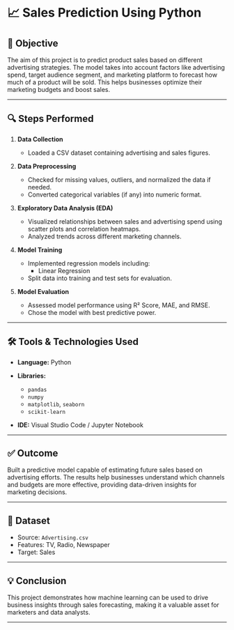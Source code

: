 # 📈 Sales Prediction Using Python

## 📌 Objective

The aim of this project is to predict product sales based on different advertising strategies. The model takes into account factors like advertising spend, target audience segment, and marketing platform to forecast how much of a product will be sold. This helps businesses optimize their marketing budgets and boost sales.

---

## 🔍 Steps Performed

1. **Data Collection**  
   - Loaded a CSV dataset containing advertising and sales figures.

2. **Data Preprocessing**  
   - Checked for missing values, outliers, and normalized the data if needed.
   - Converted categorical variables (if any) into numeric format.

3. **Exploratory Data Analysis (EDA)**  
   - Visualized relationships between sales and advertising spend using scatter plots and correlation heatmaps.
   - Analyzed trends across different marketing channels.

4. **Model Training**  
   - Implemented regression models including:
     - Linear Regression  
   - Split data into training and test sets for evaluation.

5. **Model Evaluation**  
   - Assessed model performance using R² Score, MAE, and RMSE.
   - Chose the model with best predictive power.

---

## 🛠️ Tools & Technologies Used

- **Language:** Python  
- **Libraries:**  
  - `pandas`  
  - `numpy`  
  - `matplotlib`, `seaborn`  
  - `scikit-learn`

- **IDE:** Visual Studio Code / Jupyter Notebook

---

## ✅ Outcome

Built a predictive model capable of estimating future sales based on advertising efforts. The results help businesses understand which channels and budgets are more effective, providing data-driven insights for marketing decisions.

---

## 📂 Dataset

- Source: `Advertising.csv`
- Features: TV, Radio, Newspaper
- Target: Sales

---

## 💡 Conclusion

This project demonstrates how machine learning can be used to drive business insights through sales forecasting, making it a valuable asset for marketers and data analysts.

---
